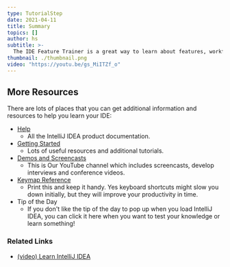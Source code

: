 ```yaml
---
type: TutorialStep
date: 2021-04-11
title: Summary
topics: []
author: hs
subtitle: >-
  The IDE Feature Trainer is a great way to learn about features, workflows and keyboard shortcuts in IntelliJ IDEA.
thumbnail: ./thumbnail.png
video: "https://youtu.be/gs_MiITZf_o"
---
```


## More Resources

There are lots of places that you can get additional information and resources to help you learn your IDE:

- [Help](https://www.jetbrains.com/help/idea/)
  - All the IntelliJ IDEA product documentation.
- [Getting Started](https://www.jetbrains.com/idea/resources/)
  - Lots of useful resources and additional tutorials.
- [Demos and Screencasts](https://www.youtube.com/intellijidea)
  - This is Our YouTube channel which includes screencasts, develop interviews and conference videos.
- [Keymap Reference](https://resources.jetbrains.com/storage/products/intellij-idea/docs/IntelliJIDEA_ReferenceCard.pdf)
  - Print this and keep it handy. Yes keyboard shortcuts might slow you down initially, but they will improve your productivity in time.
- Tip of the Day
  - If you don't like the tip of the day to pop up when you load IntelliJ IDEA, you can click it here when you want to test your knowledge or learn something!

### Related Links

- [(video) Learn IntelliJ IDEA](https://www.youtube.com/watch?v=vsUx-kod2O4)

